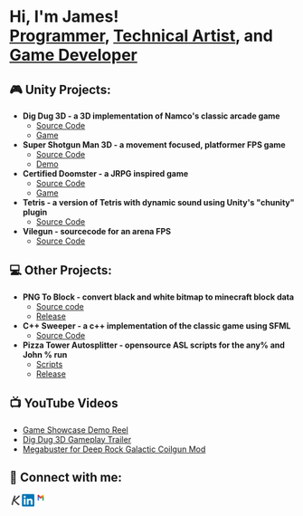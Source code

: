 <h1>Hi, I'm James! <br/><a href="https://github.com/Yamz64">Programmer</a>, <a href="jameslillicrap.com/#/">Technical Artist</a>, and <a href="https://gamc.itch.io"> Game Developer</a>

<h2> 🎮 Unity Projects:</h2>

- <b>Dig Dug 3D - a 3D implementation of Namco's classic arcade game</b>
  - [Source Code](https://github.com/Yamz64/DigDug3D)
  - [Game](https://yamz64.itch.io/dig-dug-30)
- <b>Super Shotgun Man 3D - a movement focused, platformer FPS game</b>
  - [Source Code](https://github.com/Yamz64/SuperShotgunMan3D)
  - [Demo](https://gamc.itch.io/super-shotgun-man-3d)
- <b>Certified Doomster - a JRPG inspired game</b>
  - [Source Code](https://github.com/Yamz64/ArchRPG)
  - [Game](https://gamc.itch.io/certified-doomster)
- <b>Tetris - a version of Tetris with dynamic sound using Unity's "chunity" plugin</b>
  - [Source Code](https://github.com/Yamz64/TetrisChucKImplimentation)
- <b>Vilegun - sourcecode for an arena FPS</b>
  - [Source Code](https://github.com/Yamz64/BoomerShooter)
 
<h2> 💻 Other Projects: </h2>

- <b>PNG To Block - convert black and white bitmap to minecraft block data</b>
  - [Source code](https://github.com/Yamz64/PNGToBlock)
  - [Release](https://github.com/Yamz64/PNGToBlock/releases/tag/C%2B%2B)
- <b>C++ Sweeper - a c++ implementation of the classic game using SFML</b>
  - [Source Code](https://github.com/Yamz64/Cplusplus-Sweeper)
- <b>Pizza Tower Autosplitter - opensource ASL scripts for the any% and John % run</b>
  - [Scripts](https://github.com/Yamz64/PizzaTowerAutosplitter)
  - [Release](https://github.com/Yamz64/PizzaTowerAutosplitter/releases/tag/v1.0)

<h2>📺 YouTube Videos </h2>

- [Game Showcase Demo Reel](https://youtu.be/k9qXbYvN9QI)
- [Dig Dug 3D Gameplay Trailer](https://youtu.be/_Gbcwl9jQSY)
- [Megabuster for Deep Rock Galactic Coilgun Mod](https://youtu.be/d1MEY_sA7A8)

<h2> 🤳 Connect with me:</h2>

[<img align="left" alt="JoshMadakor | Twitter" width="22px" src="https://github.com/Yamz64/Yamz64/blob/main/Icon/krop_k_gray.png" />][krop]
[<img align="left" alt="JoshMadakor | LinkedIn" width="22px" src="https://github.com/Yamz64/Yamz64/blob/main/Icon/800px-LinkedIn_logo_initials.png" />][linkedin]
[<img align="left" alt="JoshMadakor | Instagram" width="22px" src="https://github.com/Yamz64/Yamz64/blob/main/Icon/Gmail-logo.png" />][gmail]

[krop]: https://jameslillicrap.com/#/
[linkedin]: https://www.linkedin.com/in/james-lillicrap-312b4a1a7/
[gmail]: jamesplillicrap@gmail.com

<!--
**Yamz64/Yamz64** is a ✨ _special_ ✨ repository because its `README.md` (this file) appears on your GitHub profile.

Here are some ideas to get you started:

- 🔭 I’m currently working on ...
- 🌱 I’m currently learning ...
- 👯 I’m looking to collaborate on ...
- 🤔 I’m looking for help with ...
- 💬 Ask me about ...
- 📫 How to reach me: ...
- 😄 Pronouns: ...
- ⚡ Fun fact: ...
-->
